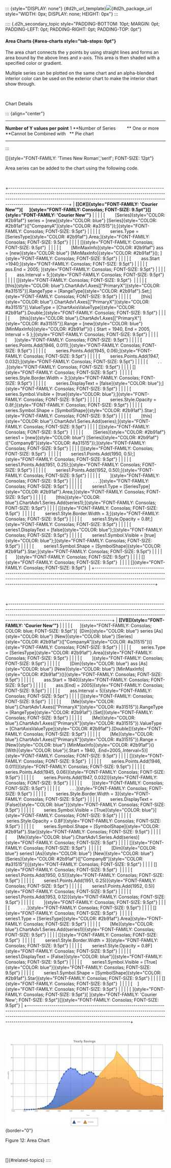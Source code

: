 ::: {style="DISPLAY: none"}
[](ms-xhelp:///?Id=d2h_url_template){#d2h_url_template}![](!package_url!){#d2h_package_url style="WIDTH: 0px; DISPLAY: none; HEIGHT: 0px"}
:::

:::: {.d2h_secondary_topic style="PADDING-BOTTOM: 10pt; MARGIN: 0pt; PADDING-LEFT: 0pt; PADDING-RIGHT: 0pt; PADDING-TOP: 0pt"}
#### Area Charts {#area-charts style="tab-stops: 0pt"}

The area chart connects the y points by using straight lines and forms an area bound by the above lines and x-axis. This area is then shaded with a specified color or gradient.

Multiple series can be plotted on the same chart and an alpha-blended interior color can be used on the exterior chart to make the interior chart show through.             

 

Chart Details

::: {align="center"}
  ---------------------------------- -------------
  **Number of Y values per point**   1
  **Number of Series         **      One or more
  **Cannot be Combined with   **     Pie chart
  ---------------------------------- -------------
:::

[]{style="FONT-FAMILY: 'Times New Roman','serif'; FONT-SIZE: 12pt"} 

Area series can be added to the chart using the following code.

 

+-----------------------------------------------------------------------------------------------------------------------------------------------------------------------------------------------------------------------------------------------------------------------+
| **[\[C#\]]{style="FONT-FAMILY: 'Courier New'"}[      ]{style="FONT-FAMILY: Consolas; FONT-SIZE: 9.5pt"}[]{style="FONT-FAMILY: 'Courier New'"}**                                                                                                                       |
|                                                                                                                                                                                                                                                                       |
| [        [Series]{style="COLOR: #2b91af"} series = [new]{style="COLOR: blue"} [Series]{style="COLOR: #2b91af"}([\"CompanyA\"]{style="COLOR: #a31515"});]{style="FONT-FAMILY: Consolas; FONT-SIZE: 9.5pt"}                                                             |
|                                                                                                                                                                                                                                                                       |
| [        series.Type = [SeriesType]{style="COLOR: #2b91af"}.Area;]{style="FONT-FAMILY: Consolas; FONT-SIZE: 9.5pt"}                                                                                                                                                   |
|                                                                                                                                                                                                                                                                       |
| []{style="FONT-FAMILY: Consolas; FONT-SIZE: 9.5pt"}                                                                                                                                                                                                                   |
|                                                                                                                                                                                                                                                                       |
| [        [MinMaxInfo]{style="COLOR: #2b91af"} ass = [new]{style="COLOR: blue"} [MinMaxInfo]{style="COLOR: #2b91af"}(); ]{style="FONT-FAMILY: Consolas; FONT-SIZE: 9.5pt"}                                                                                             |
|                                                                                                                                                                                                                                                                       |
| [        ass.Start =1940;]{style="FONT-FAMILY: Consolas; FONT-SIZE: 9.5pt"}                                                                                                                                                                                           |
|                                                                                                                                                                                                                                                                       |
| [        ass.End = 2005; ]{style="FONT-FAMILY: Consolas; FONT-SIZE: 9.5pt"}                                                                                                                                                                                           |
|                                                                                                                                                                                                                                                                       |
| [        ass.Interval = 5;]{style="FONT-FAMILY: Consolas; FONT-SIZE: 9.5pt"}                                                                                                                                                                                          |
|                                                                                                                                                                                                                                                                       |
| []{style="FONT-FAMILY: Consolas; FONT-SIZE: 9.5pt"}                                                                                                                                                                                                                   |
|                                                                                                                                                                                                                                                                       |
| [        [this]{style="COLOR: blue"}.ChartAdv1.Axes\[[\"PrimaryX\"]{style="COLOR: #a31515"}\].RangeType = [RangeType]{style="COLOR: #2b91af"}.Set;]{style="FONT-FAMILY: Consolas; FONT-SIZE: 9.5pt"}                                                                  |
|                                                                                                                                                                                                                                                                       |
| [        [this]{style="COLOR: blue"}.ChartAdv1.Axes\[[\"PrimaryX\"]{style="COLOR: #a31515"}\].ValueType = [ChartAxisValueType]{style="COLOR: #2b91af"}.Double;]{style="FONT-FAMILY: Consolas; FONT-SIZE: 9.5pt"}                                                      |
|                                                                                                                                                                                                                                                                       |
| [        [this]{style="COLOR: blue"}.ChartAdv1.Axes\[[\"PrimaryX\"]{style="COLOR: #a31515"}\].Range = [new]{style="COLOR: blue"} [MinMaxInfo]{style="COLOR: #2b91af"}() { Start = 1940, End = 2005, Interval = 5 };]{style="FONT-FAMILY: Consolas; FONT-SIZE: 9.5pt"} |
|                                                                                                                                                                                                                                                                       |
| [      ]{style="FONT-FAMILY: Consolas; FONT-SIZE: 9.5pt"}                                                                                                                                                                                                             |
|                                                                                                                                                                                                                                                                       |
| [        series.Points.Add(1946, 0.011);]{style="FONT-FAMILY: Consolas; FONT-SIZE: 9.5pt"}                                                                                                                                                                            |
|                                                                                                                                                                                                                                                                       |
| [        series.Points.Add(1945, 0.06);]{style="FONT-FAMILY: Consolas; FONT-SIZE: 9.5pt"}                                                                                                                                                                             |
|                                                                                                                                                                                                                                                                       |
| [        series.Points.Add(1947, 0.032);]{style="FONT-FAMILY: Consolas; FONT-SIZE: 9.5pt"}                                                                                                                                                                            |
|                                                                                                                                                                                                                                                                       |
| [        . . .]{style="FONT-FAMILY: Consolas; FONT-SIZE: 9.5pt"}                                                                                                                                                                                                      |
|                                                                                                                                                                                                                                                                       |
| []{style="FONT-FAMILY: Consolas; FONT-SIZE: 9.5pt"}                                                                                                                                                                                                                   |
|                                                                                                                                                                                                                                                                       |
| [        series.Style.Border.Width = 3;]{style="FONT-FAMILY: Consolas; FONT-SIZE: 9.5pt"}                                                                                                                                                                             |
|                                                                                                                                                                                                                                                                       |
| [        series.DisplayText = [false]{style="COLOR: blue"};]{style="FONT-FAMILY: Consolas; FONT-SIZE: 9.5pt"}                                                                                                                                                         |
|                                                                                                                                                                                                                                                                       |
| [        series.Symbol.Visible = [true]{style="COLOR: blue"};]{style="FONT-FAMILY: Consolas; FONT-SIZE: 9.5pt"}                                                                                                                                                       |
|                                                                                                                                                                                                                                                                       |
| [        series.Style.Opacity = 0.8f;]{style="FONT-FAMILY: Consolas; FONT-SIZE: 9.5pt"}                                                                                                                                                                               |
|                                                                                                                                                                                                                                                                       |
| [        series.Symbol.Shape = [SymbolShape]{style="COLOR: #2b91af"}.Star;]{style="FONT-FAMILY: Consolas; FONT-SIZE: 9.5pt"}                                                                                                                                          |
|                                                                                                                                                                                                                                                                       |
| [        [this]{style="COLOR: blue"}.ChartAdv1.Series.Add(series);]{style="FONT-FAMILY: Consolas; FONT-SIZE: 9.5pt"}                                                                                                                                                  |
|                                                                                                                                                                                                                                                                       |
| []{style="FONT-FAMILY: Consolas; FONT-SIZE: 9.5pt"}                                                                                                                                                                                                                   |
|                                                                                                                                                                                                                                                                       |
| [        [Series]{style="COLOR: #2b91af"} series1 = [new]{style="COLOR: blue"} [Series]{style="COLOR: #2b91af"}([\"CompanyB\"]{style="COLOR: #a31515"});]{style="FONT-FAMILY: Consolas; FONT-SIZE: 9.5pt"}                                                            |
|                                                                                                                                                                                                                                                                       |
| []{style="FONT-FAMILY: Consolas; FONT-SIZE: 9.5pt"}                                                                                                                                                                                                                   |
|                                                                                                                                                                                                                                                                       |
| [        series1.Points.Add(1950, 0.5);]{style="FONT-FAMILY: Consolas; FONT-SIZE: 9.5pt"}                                                                                                                                                                             |
|                                                                                                                                                                                                                                                                       |
| [        series1.Points.Add(1951, 0.25);]{style="FONT-FAMILY: Consolas; FONT-SIZE: 9.5pt"}                                                                                                                                                                            |
|                                                                                                                                                                                                                                                                       |
| [        series1.Points.Add(1952, 0.50);]{style="FONT-FAMILY: Consolas; FONT-SIZE: 9.5pt"}                                                                                                                                                                            |
|                                                                                                                                                                                                                                                                       |
| [        ]{style="FONT-FAMILY: Consolas; FONT-SIZE: 9.5pt"}                                                                                                                                                                                                           |
|                                                                                                                                                                                                                                                                       |
| [         . . .]{style="FONT-FAMILY: Consolas; FONT-SIZE: 9.5pt"}                                                                                                                                                                                                     |
|                                                                                                                                                                                                                                                                       |
| [        series1.Type = [SeriesType]{style="COLOR: #2b91af"}.Area;]{style="FONT-FAMILY: Consolas; FONT-SIZE: 9.5pt"}                                                                                                                                                  |
|                                                                                                                                                                                                                                                                       |
| [        [this]{style="COLOR: blue"}.ChartAdv1.Series.Add(series1);]{style="FONT-FAMILY: Consolas; FONT-SIZE: 9.5pt"}                                                                                                                                                 |
|                                                                                                                                                                                                                                                                       |
| []{style="FONT-FAMILY: Consolas; FONT-SIZE: 9.5pt"}                                                                                                                                                                                                                   |
|                                                                                                                                                                                                                                                                       |
| [        series1.Style.Border.Width = 3;]{style="FONT-FAMILY: Consolas; FONT-SIZE: 9.5pt"}                                                                                                                                                                            |
|                                                                                                                                                                                                                                                                       |
| [        series1.Style.Opacity = 0.8f;]{style="FONT-FAMILY: Consolas; FONT-SIZE: 9.5pt"}                                                                                                                                                                              |
|                                                                                                                                                                                                                                                                       |
| [        series1.DisplayText = [false]{style="COLOR: blue"};]{style="FONT-FAMILY: Consolas; FONT-SIZE: 9.5pt"}                                                                                                                                                        |
|                                                                                                                                                                                                                                                                       |
| [        series1.Symbol.Visible = [true]{style="COLOR: blue"};]{style="FONT-FAMILY: Consolas; FONT-SIZE: 9.5pt"}                                                                                                                                                      |
|                                                                                                                                                                                                                                                                       |
| [        series1.Symbol.Shape = [SymbolShape]{style="COLOR: #2b91af"}.Star;]{style="FONT-FAMILY: Consolas; FONT-SIZE: 9.5pt"}                                                                                                                                         |
|                                                                                                                                                                                                                                                                       |
| [       ]{style="FONT-FAMILY: Consolas; FONT-SIZE: 9.5pt"}                                                                                                                                                                                                            |
|                                                                                                                                                                                                                                                                       |
| []{style="FONT-FAMILY: Consolas; FONT-SIZE: 9.5pt"}                                                                                                                                                                                                                   |
|                                                                                                                                                                                                                                                                       |
| []{style="FONT-FAMILY: Consolas; FONT-SIZE: 9.5pt"}                                                                                                                                                                                                                   |
+-----------------------------------------------------------------------------------------------------------------------------------------------------------------------------------------------------------------------------------------------------------------------+

 

+--------------------------------------------------------------------------------------------------------------------------------------------------------------------------------------------------------------------------------------------------------------------------------------------+
| **[\[VB\]]{style="FONT-FAMILY: 'Courier New'"}**                                                                                                                                                                                                                                           |
|                                                                                                                                                                                                                                                                                            |
| [      ]{style="FONT-FAMILY: Consolas; COLOR: blue; FONT-SIZE: 9.5pt"}[  [Dim]{style="COLOR: blue"} series [As]{style="COLOR: blue"} [New]{style="COLOR: blue"} [Series]{style="COLOR: #2b91af"}([\"CompanyA\"]{style="COLOR: #a31515"})]{style="FONT-FAMILY: Consolas; FONT-SIZE: 9.5pt"} |
|                                                                                                                                                                                                                                                                                            |
| [        series.Type = [SeriesType]{style="COLOR: #2b91af"}.Area]{style="FONT-FAMILY: Consolas; FONT-SIZE: 9.5pt"}                                                                                                                                                                         |
|                                                                                                                                                                                                                                                                                            |
| [        ]{style="FONT-FAMILY: Consolas; FONT-SIZE: 9.5pt"}                                                                                                                                                                                                                                |
|                                                                                                                                                                                                                                                                                            |
| [        [Dim]{style="COLOR: blue"} ass [As]{style="COLOR: blue"} [New]{style="COLOR: blue"} [MinMaxInfo]{style="COLOR: #2b91af"}()]{style="FONT-FAMILY: Consolas; FONT-SIZE: 9.5pt"}                                                                                                      |
|                                                                                                                                                                                                                                                                                            |
| [        ass.Start = 1940]{style="FONT-FAMILY: Consolas; FONT-SIZE: 9.5pt"}                                                                                                                                                                                                                |
|                                                                                                                                                                                                                                                                                            |
| [        ass.\[End\] = 2005]{style="FONT-FAMILY: Consolas; FONT-SIZE: 9.5pt"}                                                                                                                                                                                                              |
|                                                                                                                                                                                                                                                                                            |
| [        ass.Interval = 5]{style="FONT-FAMILY: Consolas; FONT-SIZE: 9.5pt"}                                                                                                                                                                                                                |
|                                                                                                                                                                                                                                                                                            |
| []{style="FONT-FAMILY: Consolas; FONT-SIZE: 9.5pt"}                                                                                                                                                                                                                                        |
|                                                                                                                                                                                                                                                                                            |
| [        [Me]{style="COLOR: blue"}.ChartAdv1.Axes([\"PrimaryX\"]{style="COLOR: #a31515"}).RangeType = [RangeType]{style="COLOR: #2b91af"}.\[Set\]]{style="FONT-FAMILY: Consolas; FONT-SIZE: 9.5pt"}                                                                                        |
|                                                                                                                                                                                                                                                                                            |
| [        [Me]{style="COLOR: blue"}.ChartAdv1.Axes([\"PrimaryX\"]{style="COLOR: #a31515"}).ValueType = [ChartAxisValueType]{style="COLOR: #2b91af"}.\[Double\]]{style="FONT-FAMILY: Consolas; FONT-SIZE: 9.5pt"}                                                                            |
|                                                                                                                                                                                                                                                                                            |
| [        [Me]{style="COLOR: blue"}.ChartAdv1.Axes([\"PrimaryX\"]{style="COLOR: #a31515"}).Range = [New]{style="COLOR: blue"} [MinMaxInfo]{style="COLOR: #2b91af"}() [With]{style="COLOR: blue"}{.Start = 1940, .End=2005,.Interval=5}]{style="FONT-FAMILY: Consolas; FONT-SIZE: 9.5pt"}    |
|                                                                                                                                                                                                                                                                                            |
| []{style="FONT-FAMILY: Consolas; FONT-SIZE: 9.5pt"}                                                                                                                                                                                                                                        |
|                                                                                                                                                                                                                                                                                            |
| [        series.Points.Add(1946, 0.011)]{style="FONT-FAMILY: Consolas; FONT-SIZE: 9.5pt"}                                                                                                                                                                                                  |
|                                                                                                                                                                                                                                                                                            |
| [        series.Points.Add(1945, 0.06)]{style="FONT-FAMILY: Consolas; FONT-SIZE: 9.5pt"}                                                                                                                                                                                                   |
|                                                                                                                                                                                                                                                                                            |
| [        series.Points.Add(1947, 0.032)]{style="FONT-FAMILY: Consolas; FONT-SIZE: 9.5pt"}                                                                                                                                                                                                  |
|                                                                                                                                                                                                                                                                                            |
| [        ]{style="FONT-FAMILY: Consolas; FONT-SIZE: 9.5pt"}                                                                                                                                                                                                                                |
|                                                                                                                                                                                                                                                                                            |
| [        . . .]{style="FONT-FAMILY: Consolas; FONT-SIZE: 9.5pt"}                                                                                                                                                                                                                           |
|                                                                                                                                                                                                                                                                                            |
| [        series.Style.Border.Width = 3]{style="FONT-FAMILY: Consolas; FONT-SIZE: 9.5pt"}                                                                                                                                                                                                   |
|                                                                                                                                                                                                                                                                                            |
| [        series.DisplayText = [False]{style="COLOR: blue"}]{style="FONT-FAMILY: Consolas; FONT-SIZE: 9.5pt"}                                                                                                                                                                               |
|                                                                                                                                                                                                                                                                                            |
| [        series.Symbol.Visible = [True]{style="COLOR: blue"}]{style="FONT-FAMILY: Consolas; FONT-SIZE: 9.5pt"}                                                                                                                                                                             |
|                                                                                                                                                                                                                                                                                            |
| [        series.Style.Opacity = 0.8F]{style="FONT-FAMILY: Consolas; FONT-SIZE: 9.5pt"}                                                                                                                                                                                                     |
|                                                                                                                                                                                                                                                                                            |
| [        series.Symbol.Shape = [SymbolShape]{style="COLOR: #2b91af"}.Star]{style="FONT-FAMILY: Consolas; FONT-SIZE: 9.5pt"}                                                                                                                                                                |
|                                                                                                                                                                                                                                                                                            |
| [        [Me]{style="COLOR: blue"}.ChartAdv1.Series.Add(series)]{style="FONT-FAMILY: Consolas; FONT-SIZE: 9.5pt"}                                                                                                                                                                          |
|                                                                                                                                                                                                                                                                                            |
| []{style="FONT-FAMILY: Consolas; FONT-SIZE: 9.5pt"}                                                                                                                                                                                                                                        |
|                                                                                                                                                                                                                                                                                            |
| [        [Dim]{style="COLOR: blue"} series1 [As]{style="COLOR: blue"} [New]{style="COLOR: blue"} [Series]{style="COLOR: #2b91af"}([\"CompanyB\"]{style="COLOR: #a31515"})]{style="FONT-FAMILY: Consolas; FONT-SIZE: 9.5pt"}                                                                |
|                                                                                                                                                                                                                                                                                            |
| []{style="FONT-FAMILY: Consolas; FONT-SIZE: 9.5pt"}                                                                                                                                                                                                                                        |
|                                                                                                                                                                                                                                                                                            |
| [        series1.Points.Add(1950, 0.5)]{style="FONT-FAMILY: Consolas; FONT-SIZE: 9.5pt"}                                                                                                                                                                                                   |
|                                                                                                                                                                                                                                                                                            |
| [        series1.Points.Add(1951, 0.25)]{style="FONT-FAMILY: Consolas; FONT-SIZE: 9.5pt"}                                                                                                                                                                                                  |
|                                                                                                                                                                                                                                                                                            |
| [        series1.Points.Add(1952, 0.5)]{style="FONT-FAMILY: Consolas; FONT-SIZE: 9.5pt"}                                                                                                                                                                                                   |
|                                                                                                                                                                                                                                                                                            |
| [        series1.Points.Add(1953, 0.12)]{style="FONT-FAMILY: Consolas; FONT-SIZE: 9.5pt"}                                                                                                                                                                                                  |
|                                                                                                                                                                                                                                                                                            |
| [        ]{style="FONT-FAMILY: Consolas; FONT-SIZE: 9.5pt"}                                                                                                                                                                                                                                |
|                                                                                                                                                                                                                                                                                            |
| [         . . .]{style="FONT-FAMILY: Consolas; FONT-SIZE: 9.5pt"}                                                                                                                                                                                                                          |
|                                                                                                                                                                                                                                                                                            |
| []{style="FONT-FAMILY: Consolas; FONT-SIZE: 9.5pt"}                                                                                                                                                                                                                                        |
|                                                                                                                                                                                                                                                                                            |
| [        series1.Type = [SeriesType]{style="COLOR: #2b91af"}.Area]{style="FONT-FAMILY: Consolas; FONT-SIZE: 9.5pt"}                                                                                                                                                                        |
|                                                                                                                                                                                                                                                                                            |
| [        [Me]{style="COLOR: blue"}.ChartAdv1.Series.Add(series1)]{style="FONT-FAMILY: Consolas; FONT-SIZE: 9.5pt"}                                                                                                                                                                         |
|                                                                                                                                                                                                                                                                                            |
| []{style="FONT-FAMILY: Consolas; FONT-SIZE: 9.5pt"}                                                                                                                                                                                                                                        |
|                                                                                                                                                                                                                                                                                            |
| [        series1.Style.Border.Width = 3]{style="FONT-FAMILY: Consolas; FONT-SIZE: 9.5pt"}                                                                                                                                                                                                  |
|                                                                                                                                                                                                                                                                                            |
| [        series1.Style.Opacity = 0.8F]{style="FONT-FAMILY: Consolas; FONT-SIZE: 9.5pt"}                                                                                                                                                                                                    |
|                                                                                                                                                                                                                                                                                            |
| [        series1.DisplayText = [False]{style="COLOR: blue"}]{style="FONT-FAMILY: Consolas; FONT-SIZE: 9.5pt"}                                                                                                                                                                              |
|                                                                                                                                                                                                                                                                                            |
| [        series1.Symbol.Visible = [True]{style="COLOR: blue"}]{style="FONT-FAMILY: Consolas; FONT-SIZE: 9.5pt"}                                                                                                                                                                            |
|                                                                                                                                                                                                                                                                                            |
| [        series1.Symbol.Shape = [SymbolShape]{style="COLOR: #2b91af"}.Star]{style="FONT-FAMILY: Consolas; FONT-SIZE: 9.5pt"}                                                                                                                                                               |
|                                                                                                                                                                                                                                                                                            |
| []{style="FONT-FAMILY: Consolas; FONT-SIZE: 9.5pt"}                                                                                                                                                                                                                                        |
|                                                                                                                                                                                                                                                                                            |
| [    ]{style="FONT-FAMILY: Consolas; FONT-SIZE: 9.5pt"}                                                                                                                                                                                                                                    |
|                                                                                                                                                                                                                                                                                            |
| [ ]{style="FONT-FAMILY: Consolas; FONT-SIZE: 9.5pt"}[ ]{style="FONT-FAMILY: 'Courier New'; FONT-SIZE: 9.5pt"}[]{style="FONT-FAMILY: Consolas; FONT-SIZE: 9.5pt"}                                                                                                                           |
+--------------------------------------------------------------------------------------------------------------------------------------------------------------------------------------------------------------------------------------------------------------------------------------------+

 

![Description: C:\\Users\\rubyp\\AppData\\Local\\Temp\\Rar\$DI56.368\\AreaChart.png](ImagesExt/image113_20.jpg){border="0"}

Figure 12: Area Chart

 

[]{#related-topics}
::::
